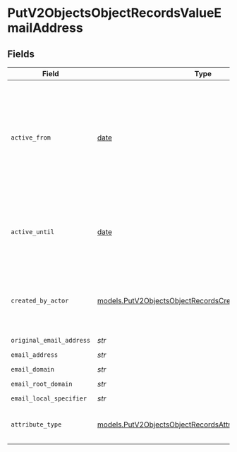 # PutV2ObjectsObjectRecordsValueEmailAddress


## Fields

| Field                                                                                                                        | Type                                                                                                                         | Required                                                                                                                     | Description                                                                                                                  | Example                                                                                                                      |
| ---------------------------------------------------------------------------------------------------------------------------- | ---------------------------------------------------------------------------------------------------------------------------- | ---------------------------------------------------------------------------------------------------------------------------- | ---------------------------------------------------------------------------------------------------------------------------- | ---------------------------------------------------------------------------------------------------------------------------- |
| `active_from`                                                                                                                | [date](https://docs.python.org/3/library/datetime.html#date-objects)                                                         | :heavy_check_mark:                                                                                                           | The point in time at which this value was made "active". `active_from` can be considered roughly analogous to `created_at`.  | 2023-01-01T15:00:00.000000000Z                                                                                               |
| `active_until`                                                                                                               | [date](https://docs.python.org/3/library/datetime.html#date-objects)                                                         | :heavy_check_mark:                                                                                                           | The point in time at which this value was deactivated. If `null`, the value is active.                                       | 2023-01-01T15:00:00.000000000Z                                                                                               |
| `created_by_actor`                                                                                                           | [models.PutV2ObjectsObjectRecordsCreatedByActor6](../models/putv2objectsobjectrecordscreatedbyactor6.md)                     | :heavy_check_mark:                                                                                                           | The actor that created this value.                                                                                           | {<br/>"type": "workspace-member",<br/>"id": "50cf242c-7fa3-4cad-87d0-75b1af71c57b"<br/>}                                     |
| `original_email_address`                                                                                                     | *str*                                                                                                                        | :heavy_check_mark:                                                                                                           | N/A                                                                                                                          | alice@app.attio.com                                                                                                          |
| `email_address`                                                                                                              | *str*                                                                                                                        | :heavy_check_mark:                                                                                                           | N/A                                                                                                                          | alice@app.attio.com                                                                                                          |
| `email_domain`                                                                                                               | *str*                                                                                                                        | :heavy_check_mark:                                                                                                           | N/A                                                                                                                          | app.attio.com                                                                                                                |
| `email_root_domain`                                                                                                          | *str*                                                                                                                        | :heavy_check_mark:                                                                                                           | N/A                                                                                                                          | attio.com                                                                                                                    |
| `email_local_specifier`                                                                                                      | *str*                                                                                                                        | :heavy_check_mark:                                                                                                           | N/A                                                                                                                          | alice                                                                                                                        |
| `attribute_type`                                                                                                             | [models.PutV2ObjectsObjectRecordsAttributeTypeEmailAddress](../models/putv2objectsobjectrecordsattributetypeemailaddress.md) | :heavy_check_mark:                                                                                                           | The attribute type of the value.                                                                                             | email-address                                                                                                                |